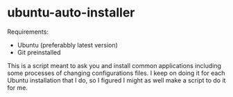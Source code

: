 ubuntu-auto-installer
=====================

Requirements:
* Ubuntu (preferabbly latest version)
* Git preinstalled

This is a script meant to ask you and install common applications including some processes of changing configurations files. I keep on doing it for each Ubuntu installation that I do, so I figured I might as well make a script to do it for me.
